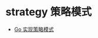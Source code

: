 # strategy 策略模式
- [Go 实现策略模式](https://github.com/Lieoxc/go_DesignPattern/blob/main/chainofresponsibility/chainofresponsibility.go)